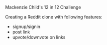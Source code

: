 Mackenzie Child's 12 in 12 Challenge

Creating a Reddit clone with following features:
- signup/signin
- post link
- upvote/downvote on links

